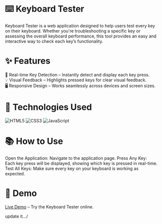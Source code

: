 # ⌨️ Keyboard Tester  
Keyboard Tester is a web application designed to help users test every key on their keyboard. Whether you're troubleshooting a specific key or 
assessing the overall keyboard performance, this tool provides an easy and interactive way to check each key’s functionality.
     
# ✨ Features    
🔄 Real-time Key Detection – Instantly detect and display each key press.   
💡 Visual Feedback – Highlights pressed keys for clear visual feedback.   
🖥️ Responsive Design – Works seamlessly across devices and screen sizes.   
     
# 🚀 Technologies Used 
<p align="left"> <img src="https://img.shields.io/badge/HTML5-%23E34F26.svg?style=for-the-badge&logo=html5&logoColor=white" alt="HTML5"/> <img src="https://img.shields.io/badge/CSS3-%231572B6.svg?style=for-the-badge&logo=css3&logoColor=white" alt="CSS3"/> <img src="https://img.shields.io/badge/JavaScript-%23F7DF1E.svg?style=for-the-badge&logo=javascript&logoColor=black" alt="JavaScript"/> </p>
  
# 📚 How to Use 
Open the Application: Navigate to the application page.
Press Any Key: Each key press will be displayed, showing which key is pressed in real-time.  
Test All Keys: Make sure every key on your keyboard is working as expected. 

# 📌 Demo
[Live Demo](https://spontaneous-sable-d3ccfc.netlify.app/) – Try the Keyboard Tester online.



update it.../
